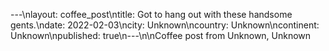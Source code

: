 ---\nlayout: coffee_post\ntitle: Got to hang out with these handsome gents.\ndate: 2022-02-03\ncity: Unknown\ncountry: Unknown\ncontinent: Unknown\npublished: true\n---\n\nCoffee post from Unknown, Unknown